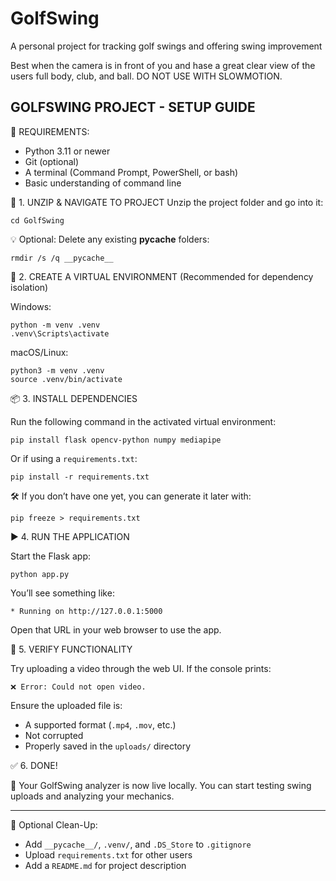 # GolfSwing
A personal project for tracking golf swings and offering swing improvement

Best when the camera is in front of you and hase a great clear view of the users full body, club, and ball. DO NOT USE WITH SLOWMOTION. 

GOLFSWING PROJECT - SETUP GUIDE
-------------------------------

🧱 REQUIREMENTS:
- Python 3.11 or newer
- Git (optional)
- A terminal (Command Prompt, PowerShell, or bash)
- Basic understanding of command line

📁 1. UNZIP & NAVIGATE TO PROJECT
Unzip the project folder and go into it:

    cd GolfSwing

💡 Optional: Delete any existing __pycache__ folders:

    rmdir /s /q __pycache__

🌱 2. CREATE A VIRTUAL ENVIRONMENT
(Recommended for dependency isolation)

Windows:

    python -m venv .venv
    .venv\Scripts\activate

macOS/Linux:

    python3 -m venv .venv
    source .venv/bin/activate

📦 3. INSTALL DEPENDENCIES

Run the following command in the activated virtual environment:

    pip install flask opencv-python numpy mediapipe

Or if using a `requirements.txt`:

    pip install -r requirements.txt

🛠 If you don’t have one yet, you can generate it later with:

    pip freeze > requirements.txt

▶️ 4. RUN THE APPLICATION

Start the Flask app:

    python app.py

You’ll see something like:

    * Running on http://127.0.0.1:5000

Open that URL in your web browser to use the app.

🧪 5. VERIFY FUNCTIONALITY

Try uploading a video through the web UI.
If the console prints:

    ❌ Error: Could not open video.

Ensure the uploaded file is:
- A supported format (`.mp4`, `.mov`, etc.)
- Not corrupted
- Properly saved in the `uploads/` directory

✅ 6. DONE!

🎉 Your GolfSwing analyzer is now live locally.
You can start testing swing uploads and analyzing your mechanics.

---

🧹 Optional Clean-Up:
- Add `__pycache__/`, `.venv/`, and `.DS_Store` to `.gitignore`
- Upload `requirements.txt` for other users
- Add a `README.md` for project description


